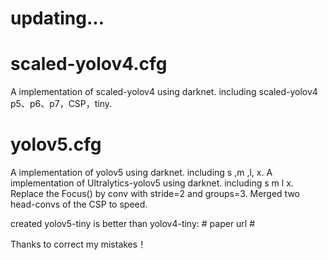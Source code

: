 # updating...

# scaled-yolov4.cfg
A implementation of scaled-yolov4 using darknet. including scaled-yolov4 p5、p6、p7，CSP，tiny.

# yolov5.cfg
A implementation of yolov5 using darknet. including  s ,m ,l, x.
A implementation of Ultralytics-yolov5 using darknet. including s m l x. 
Replace the Focus() by conv with stride=2 and groups=3.
Merged two head-convs of the CSP to speed.


created yolov5-tiny is better than yolov4-tiny: # paper url #

Thanks to correct my mistakes！
